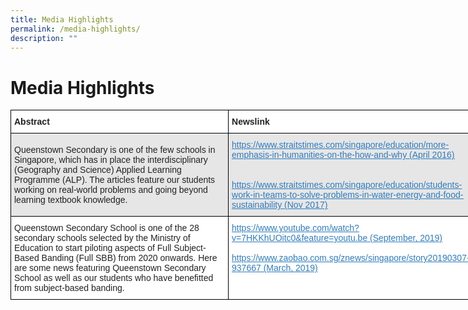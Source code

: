 ```yaml
---
title: Media Highlights
permalink: /media-highlights/
description: ""
---
```

Media Highlights
================

<table style="border-collapse:collapse;border-spacing:0;table-layout: fixed; width: 750px" class="tg"><colgroup><col style="width: 349px"><col style="width: 401px"></colgroup><thead><tr><th style="background-color:#FFF;border-color:black;border-style:solid;border-width:1px;color:#222;font-family:Arial, sans-serif;font-size:14px;font-weight:bold;overflow:hidden;padding:10px 5px;text-align:left;vertical-align:top;word-break:normal"><span style="font-weight:bold">Abstract</span></th><th style="background-color:#FFF;border-color:black;border-style:solid;border-width:1px;color:#222;font-family:Arial, sans-serif;font-size:14px;font-weight:bold;overflow:hidden;padding:10px 5px;text-align:left;vertical-align:top;word-break:normal"><span style="font-weight:bold">Newslink</span></th></tr></thead><tbody><tr><td style="background-color:#E6E6E6;border-color:black;border-style:solid;border-width:1px;color:#222;font-family:Arial, sans-serif;font-size:14px;overflow:hidden;padding:10px 5px;text-align:left;vertical-align:middle;word-break:normal">Queenstown Secondary is one of the few schools in Singapore, which has in place the interdisciplinary (Geography and Science) Applied Learning Programme (ALP). The articles feature our students working on real-world problems and going beyond learning textbook knowledge.</td><td style="background-color:#E6E6E6;border-color:black;border-style:solid;border-width:1px;color:#2F7CBF;font-family:Arial, sans-serif;font-size:14px;overflow:hidden;padding:10px 5px;text-align:left;text-decoration:underline;vertical-align:top;word-break:normal"><a href="https://www.straitstimes.com/singapore/education/more-emphasis-in-humanities-on-the-how-and-why"><span style="text-decoration:underline;color:#2F7CBF;background-color:transparent">https://www.straitstimes.com/singapore/education/more-emphasis-in-humanities-on-the-how-and-why (April 2016)</span></a><br><br> <br><a href="https://www.straitstimes.com/singapore/education/students-work-in-teams-to-solve-problems-in-water-energy-and-food-sustainability"><span style="text-decoration:underline;color:#2F7CBF;background-color:transparent">https://www.straitstimes.com/singapore/education/students-work-in-teams-to-solve-problems-in-water-energy-and-food-sustainability (Nov 2017)</span></a></td></tr><tr><td style="background-color:#FFF;border-color:black;border-style:solid;border-width:1px;color:#222;font-family:Arial, sans-serif;font-size:14px;overflow:hidden;padding:10px 5px;text-align:left;vertical-align:middle;word-break:normal">Queenstown Secondary School is one of the 28 secondary schools selected by the Ministry of Education to start piloting aspects of Full Subject-Based Banding (Full SBB) from 2020 onwards. Here are some news featuring Queenstown Secondary School as well as our students who have benefitted from subject-based banding.</td><td style="background-color:#FFF;border-color:black;border-style:solid;border-width:1px;color:#2F7CBF;font-family:Arial, sans-serif;font-size:14px;overflow:hidden;padding:10px 5px;text-align:left;text-decoration:underline;vertical-align:top;word-break:normal"><a href="https://www.youtube.com/watch?v=7HKKhUOitc0&feature=youtu.be"><span style="text-decoration:underline;color:#2F7CBF;background-color:transparent">https://www.youtube.com/watch?v=7HKKhUOitc0&amp;feature=youtu.be (September, 2019)</span></a><br><br><a href="https://www.zaobao.com.sg/znews/singapore/story20190307-937667"><span style="text-decoration:underline;color:#2F7CBF;background-color:transparent">https://www.zaobao.com.sg/znews/singapore/story20190307-937667 (March, 2019)</span></a></td></tr></tbody></table>
